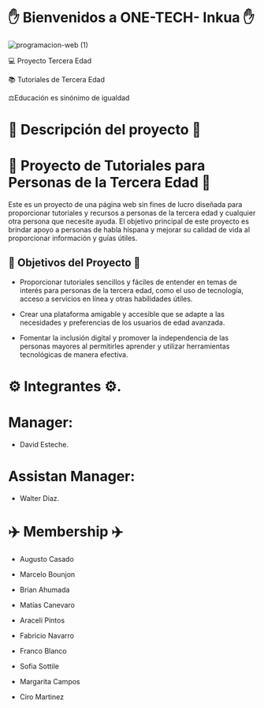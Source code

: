   # ✋ Bienvenidos a ONE-TECH- Inkua ✋
  
  ![programacion-web (1)](https://github.com/PROGRAMA-INKUA-2023/ONE-TECH/assets/110946400/bb0dc040-8faa-47c3-b8f8-089a0c517f12) 
  
  💻 Proyecto Tercera Edad 
  
  📚 Tutoriales de Tercera Edad
  
  ⚖️Educación es sinónimo de igualdad 
  
  # 📑 Descripción del proyecto 📑
  
# 📖 Proyecto de Tutoriales para Personas de la Tercera Edad 📖

Este es un proyecto de una página web sin fines de lucro diseñada para proporcionar tutoriales y recursos a personas de la tercera edad y cualquier otra persona que necesite ayuda. El objetivo principal de este proyecto es brindar apoyo a personas de habla hispana y mejorar su calidad de vida al proporcionar información y guías útiles.

## 🚀 Objetivos del Proyecto 🚀

- Proporcionar tutoriales sencillos y fáciles de entender en temas de interés para personas de la tercera edad, como el uso de tecnología, acceso a servicios en línea y otras
  habilidades útiles.

- Crear una plataforma amigable y accesible que se adapte a las necesidades y preferencias de los usuarios de edad avanzada.

- Fomentar la inclusión digital y promover la independencia de las personas mayores al permitirles aprender y utilizar herramientas tecnológicas de manera efectiva.

# ⚙️ Integrantes ⚙️.

# Manager: 
 - David Esteche. 

# Assistan Manager: 
 - Walter Diaz.
  
# ✈️ Membership ✈️ 

- Augusto Casado

- Marcelo Bounjon

- Brian Ahumada

- Matías Canevaro

- Araceli Pintos 

- Fabricio Navarro 

- Franco Blanco

- Sofia Sottile
  
- Margarita Campos

- Ciro Martinez
